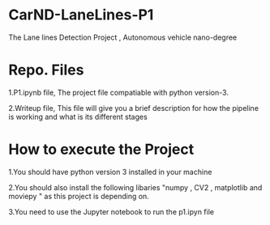# CarND-LaneLines-P1
The Lane lines Detection Project , Autonomous vehicle nano-degree 

# Repo. Files

1.P1.ipynb file, The project file compatiable with python version-3.

2.Writeup file, This file will give you a brief description for how the pipeline is working and what is its different stages 

# How to execute the Project
1.You should have python version 3 installed in your machine 

2.You should also install the following libaries "numpy , CV2 , matplotlib and moviepy " as this project is depending on.

3.You need to use the Jupyter notebook to run the p1.ipyn file
